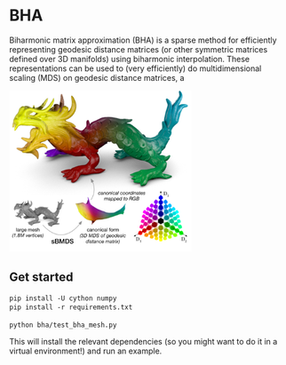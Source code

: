 # BHA
Biharmonic matrix approximation (BHA) is a sparse method for efficiently representing geodesic distance matrices (or other symmetric matrices defined over 3D manifolds) using biharmonic interpolation. These representations can be used to (very efficiently) do multidimensional scaling (MDS) on geodesic distance matrices, a 

<img src="header.png" width="65%">

## Get started
```
pip install -U cython numpy
pip install -r requirements.txt

python bha/test_bha_mesh.py
```
This will install the relevant dependencies (so you might want to do it in a virtual environment!) and run an example.
